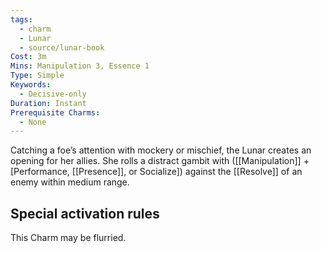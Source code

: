 ```yaml
---
tags:
  - charm
  - Lunar
  - source/lunar-book
Cost: 3m
Mins: Manipulation 3, Essence 1
Type: Simple
Keywords:
  - Decisive-only
Duration: Instant
Prerequisite Charms:
  - None
---
```

Catching a foe’s attention with mockery or mischief, the Lunar creates an opening for her allies. She rolls a distract gambit with ([[Manipulation]] + [Performance, [[Presence]], or Socialize]) against the [[Resolve]] of an enemy within medium range. 

## Special activation rules

This Charm may be flurried.